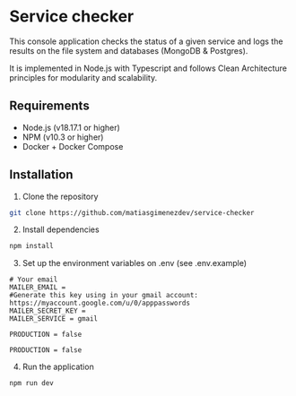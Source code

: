 # Service checker

This console application checks the status of a given service and logs the results on the file system and databases (MongoDB & Postgres).

It is implemented in Node.js with Typescript and follows Clean Architecture principles for modularity and scalability.

## Requirements

-   Node.js (v18.17.1 or higher)
-   NPM (v10.3 or higher)
-   Docker + Docker Compose

## Installation

1. Clone the repository

```bash
git clone https://github.com/matiasgimenezdev/service-checker
```

2. Install dependencies

```bash
npm install
```

3. Set up the environment variables on .env (see .env.example)

```
# Your email
MAILER_EMAIL =
#Generate this key using in your gmail account: https://myaccount.google.com/u/0/apppasswords
MAILER_SECRET_KEY =
MAILER_SERVICE = gmail

PRODUCTION = false

PRODUCTION = false
```

4. Run the application

```bash
npm run dev
```
